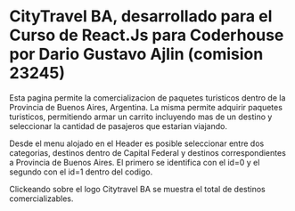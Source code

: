 # CityTravel BA, desarrollado para el Curso de React.Js para Coderhouse por Dario Gustavo Ajlin (comision 23245)

Esta pagina permite la comercializacion de paquetes turisticos dentro de la Provincia de Buenos Aires, Argentina.
La misma permite adquirir paquetes turisticos, permitiendo armar un carrito incluyendo mas de un destino y seleccionar la cantidad de pasajeros que estarian viajando.

Desde el menu alojado en el Header es posible seleccionar entre dos categorias, destinos dentro de Capital Federal y destinos correspondientes a Provincia de Buenos Aires. El primero se identifica con el id=0 y el segundo con el id=1 dentro del codigo.

Clickeando sobre el logo Citytravel BA se muestra el total de destinos comercializables.